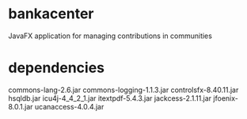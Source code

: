 # bankacenter
JavaFX application for managing contributions in communities

# dependencies

commons-lang-2.6.jar
commons-logging-1.1.3.jar
controlsfx-8.40.11.jar
hsqldb.jar
icu4j-4_4_2_1.jar
itextpdf-5.4.3.jar
jackcess-2.1.11.jar
jfoenix-8.0.1.jar
ucanaccess-4.0.4.jar
